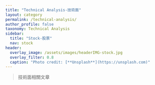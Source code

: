```yaml
---
title: "Technical Analysis-技術面"
layout: category
permalink: /technical-analysis/
author_profile: false
taxonomy: Technical Analysis
sidebar:
  title: "Stock-股票"
  nav: stock
header:
  overlay_image: /assets/images/headerIMG-stock.jpg
  overlay_filter: 0.8
  caption: "Photo credit: [**Unsplash**](https://unsplash.com)"
---
```


> 技術面相關文章
<!--stackedit_data:
eyJoaXN0b3J5IjpbNDM2MDU0ODczLC0yMDMwNjI1NzQsLTE3OD
M4NzExMzVdfQ==
-->
